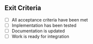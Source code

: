 ## Exit Criteria

- [ ] All acceptance criteria have been met
- [ ] Implementation has been tested
- [ ] Documentation is updated
- [ ] Work is ready for integration